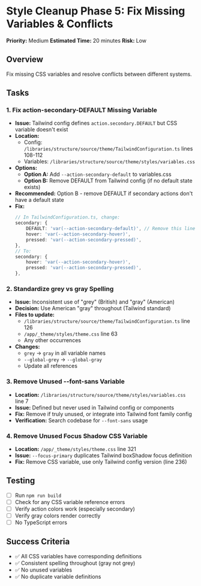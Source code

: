 # Style Cleanup Phase 5: Fix Missing Variables & Conflicts

**Priority:** Medium
**Estimated Time:** 20 minutes
**Risk:** Low

## Overview
Fix missing CSS variables and resolve conflicts between different systems.

## Tasks

### 1. Fix action-secondary-DEFAULT Missing Variable
- **Issue:** Tailwind config defines `action.secondary.DEFAULT` but CSS variable doesn't exist
- **Location:**
  - Config: `/libraries/structure/source/theme/TailwindConfiguration.ts` lines 108-112
  - Variables: `/libraries/structure/source/theme/styles/variables.css`
- **Options:**
  - **Option A:** Add `--action-secondary-default` to variables.css
  - **Option B:** Remove DEFAULT from Tailwind config (if no default state exists)
- **Recommended:** Option B - remove DEFAULT if secondary actions don't have a default state
- **Fix:**
  ```typescript
  // In TailwindConfiguration.ts, change:
  secondary: {
      DEFAULT: 'var(--action-secondary-default)', // Remove this line
      hover: 'var(--action-secondary-hover)',
      pressed: 'var(--action-secondary-pressed)',
  },
  // To:
  secondary: {
      hover: 'var(--action-secondary-hover)',
      pressed: 'var(--action-secondary-pressed)',
  },
  ```

### 2. Standardize grey vs gray Spelling
- **Issue:** Inconsistent use of "grey" (British) and "gray" (American)
- **Decision:** Use American "gray" throughout (Tailwind standard)
- **Files to update:**
  - `/libraries/structure/source/theme/TailwindConfiguration.ts` line 126
  - `/app/_theme/styles/theme.css` line 63
  - Any other occurrences
- **Changes:**
  - `grey` → `gray` in all variable names
  - `--global-grey` → `--global-gray`
  - Update all references

### 3. Remove Unused --font-sans Variable
- **Location:** `/libraries/structure/source/theme/styles/variables.css` line 7
- **Issue:** Defined but never used in Tailwind config or components
- **Fix:** Remove if truly unused, or integrate into Tailwind font family config
- **Verification:** Search codebase for `--font-sans` usage

### 4. Remove Unused Focus Shadow CSS Variable
- **Location:** `/app/_theme/styles/theme.css` line 321
- **Issue:** `--focus-primary` duplicates Tailwind boxShadow focus definition
- **Fix:** Remove CSS variable, use only Tailwind config version (line 236)

## Testing
- [ ] Run `npm run build`
- [ ] Check for any CSS variable reference errors
- [ ] Verify action colors work (especially secondary)
- [ ] Verify gray colors render correctly
- [ ] No TypeScript errors

## Success Criteria
- ✅ All CSS variables have corresponding definitions
- ✅ Consistent spelling throughout (gray not grey)
- ✅ No unused variables
- ✅ No duplicate variable definitions
